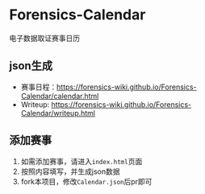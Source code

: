 # Forensics-Calendar
电子数据取证赛事日历

## json生成

- 赛事日程：https://forensics-wiki.github.io/Forensics-Calendar/calendar.html
- Writeup: https://forensics-wiki.github.io/Forensics-Calendar/writeup.html

## 添加赛事
1. 如需添加赛事，请进入`index.html`页面
2. 按照内容填写，并生成json数据
3. fork本项目，修改`Calendar.json`后pr即可
